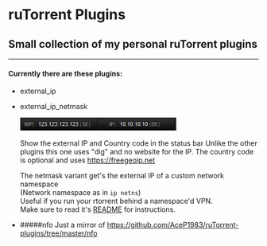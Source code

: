 
# ruTorrent Plugins
## Small collection of my personal ruTorrent plugins
---
#### Currently there are these plugins:

- external_ip  
- external_ip_netmask  

  ![screenshot](/dist/ext_ip_screenshot.png?raw=true "screenshot")  

	Show the external IP and Country code in the status bar
	Unlike the other plugins this one uses "dig" and no website for the IP.
	The country code is optional and uses https://freegeoip.net

  The netmask variant get's the external IP of a custom network namespace  
	(Network namespace as in `ip netns`)  
	Useful if you run your rtorrent behind a namespace'd VPN.  
	Make sure to read it's [README](/external_ip_netmask/README.md) for instructions.

- #####nfo
  Just a mirror of https://github.com/AceP1983/ruTorrent-plugins/tree/master/nfo
